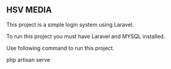 ## HSV MEDIA

This project is a simple login system using Laravel.

To run this project you must have Laravel and MYSQL installed.

Use following command to run this project.

php artisan serve